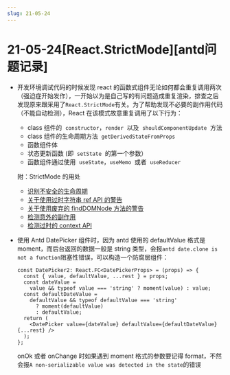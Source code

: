 ```yaml
---
slug: 21-05-24
---
```


# 21-05-24[React.StrictMode][antd问题记录]

- 开发环境调试代码的时候发现 react 的函数式组件无论如何都会重复调用两次（强迫症开始发作），一开始以为是自己写的有问题造成重复渲染，排查之后发现原来跟采用了`React.StrictMode`有关。为了帮助发现不必要的副作用代码（不能自动检测），React 在该模式故意重复调用了以下行为：

  - class 组件的  `constructor`，`render`  以及  `shouldComponentUpdate`  方法
  - class 组件的生命周期方法  `getDerivedStateFromProps`
  - 函数组件体
  - 状态更新函数 (即  `setState`  的第一个参数）
  - 函数组件通过使用  `useState`，`useMemo`  或者  `useReducer`

  附：StrictMode 的用处

  - [识别不安全的生命周期](https://zh-hans.reactjs.org/docs/strict-mode.html#identifying-unsafe-lifecycles)
  - [关于使用过时字符串 ref API 的警告](https://zh-hans.reactjs.org/docs/strict-mode.html#warning-about-legacy-string-ref-api-usage)
  - [关于使用废弃的 findDOMNode 方法的警告](https://zh-hans.reactjs.org/docs/strict-mode.html#warning-about-deprecated-finddomnode-usage)
  - [检测意外的副作用](https://zh-hans.reactjs.org/docs/strict-mode.html#detecting-unexpected-side-effects)
  - [检测过时的 context API](https://zh-hans.reactjs.org/docs/strict-mode.html#detecting-legacy-context-api)

- 使用 Antd DatePicker 组件时，因为 antd 使用的 defaultValue 格式是 moment，而后台返回的数据一般是 string 类型，会报`antd date.clone is not a function`阻塞性错误，可以构造一个防腐层组件：

  ```tsx
  const DatePicker2: React.FC<DatePickerProps> = (props) => {
    const { value, defaultValue, ...rest } = props;
    const dateValue =
      value && typeof value === 'string' ? moment(value) : value;
    const defaultDateValue =
      defaultValue && typeof defaultValue === 'string'
        ? moment(defaultValue)
        : defaultValue;
    return (
      <DatePicker value={dateValue} defaultValue={defaultDateValue} {...rest} />
    );
  };
  ```

  onOk 或者 onChange 时如果遇到 moment 格式的参数要记得 format，不然会报`A non-serializable value was detected in the state`的错误
